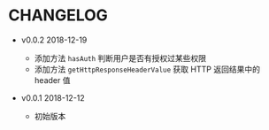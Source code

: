 # CHANGELOG

* v0.0.2 2018-12-19

  * 添加方法 `hasAuth` 判断用户是否有授权过某些权限
  * 添加方法 `getHttpResponseHeaderValue` 获取 HTTP 返回结果中的 header 值

* v0.0.1 2018-12-12

  * 初始版本
